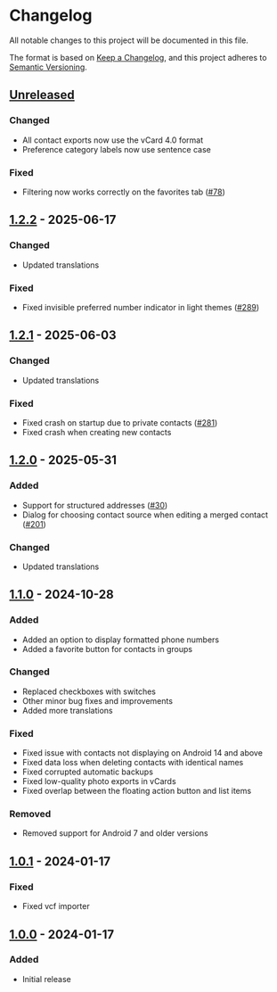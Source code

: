 # Changelog

All notable changes to this project will be documented in this file.

The format is based on [Keep a Changelog](https://keepachangelog.com/en/1.1.0/),
and this project adheres to [Semantic Versioning](https://semver.org/spec/v2.0.0.html).

## [Unreleased]

### Changed

- All contact exports now use the vCard 4.0 format
- Preference category labels now use sentence case

### Fixed

- Filtering now works correctly on the favorites tab ([#78])

## [1.2.2] - 2025-06-17

### Changed

- Updated translations

### Fixed

- Fixed invisible preferred number indicator in light themes ([#289])

## [1.2.1] - 2025-06-03

### Changed

- Updated translations

### Fixed

- Fixed crash on startup due to private contacts ([#281])
- Fixed crash when creating new contacts

## [1.2.0] - 2025-05-31

### Added

- Support for structured addresses ([#30])
- Dialog for choosing contact source when editing a merged contact ([#201])

### Changed

- Updated translations

## [1.1.0] - 2024-10-28

### Added
- Added an option to display formatted phone numbers
- Added a favorite button for contacts in groups

### Changed
- Replaced checkboxes with switches
- Other minor bug fixes and improvements
- Added more translations

### Fixed
- Fixed issue with contacts not displaying on Android 14 and above
- Fixed data loss when deleting contacts with identical names
- Fixed corrupted automatic backups
- Fixed low-quality photo exports in vCards
- Fixed overlap between the floating action button and list items

### Removed
- Removed support for Android 7 and older versions

## [1.0.1] - 2024-01-17

### Fixed
- Fixed vcf importer

## [1.0.0] - 2024-01-17

### Added
- Initial release

[Unreleased]: https://github.com/FossifyOrg/Contacts/compare/1.2.2...HEAD
[1.2.2]: https://github.com/FossifyOrg/Contacts/compare/1.2.1...1.2.2
[1.2.1]: https://github.com/FossifyOrg/Contacts/compare/1.2.0...1.2.1
[1.2.0]: https://github.com/FossifyOrg/Contacts/compare/1.1.0...1.2.0
[1.1.0]: https://github.com/FossifyOrg/Contacts/compare/1.0.1...1.1.0
[1.0.1]: https://github.com/FossifyOrg/Contacts/compare/1.0.0...1.0.1
[1.0.0]: https://github.com/FossifyOrg/Contacts/releases/tag/1.0.0

[#30]: https://github.com/FossifyOrg/Contacts/issues/30
[#78]: https://github.com/FossifyOrg/Contacts/issues/78
[#201]: https://github.com/FossifyOrg/Contacts/issues/201
[#281]: https://github.com/FossifyOrg/Contacts/issues/281
[#289]: https://github.com/FossifyOrg/Contacts/issues/289
